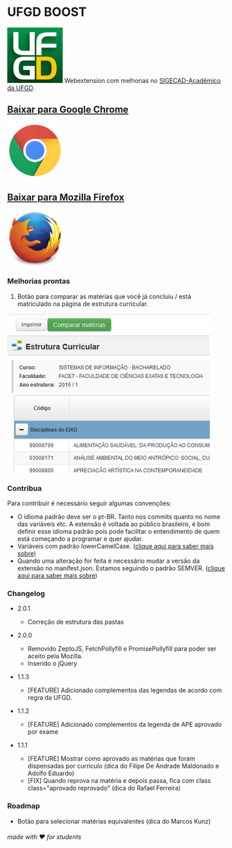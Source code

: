 # UFGD BOOST

![Logo da faculdade](./extension/icons/icon-128.png) Webextension com melhorias no [SIGECAD-Acadêmico da UFGD](http://sigecad-academico.ufgd.edu.br).




## [Baixar para Google Chrome ](http://bit.ly/UfgdBoostChrome)
[![Baixar para Google Chrome](./icons/chrome_128x128.png)](http://bit.ly/UfgdBoostChrome)

## [Baixar para Mozilla Firefox ](http://bit.ly/UfgdBoostFirefox)
[![Baixar para Google Chrome](./icons/firefox_128x128.png)](http://bit.ly/UfgdBoostFirefox)

### Melhorias prontas

1. Botão para comparar as matérias que você já concluíu / está matriculado na página de estrutura curricular.

![Imagem do botão na página de Estrutura Curricular](./screen_feature1.png)


### Contribua

Para contribuir é necessário seguir algumas convenções:

* O idioma padrão deve ser o pt-BR. Tanto nos commits quanto no nome das variáveis etc. A extensão é voltada ao público brasileiro, é bom definir esse idioma padrão pois pode facilitar o entendimento de quem está começando a programar e quer ajudar.
* Variáveis com padrão lowerCamelCase. ([clique aqui para saber mais sobre](https://pt.wikipedia.org/wiki/CamelCase))
* Quando uma alteração for feita é necessário mudar a versão da extensão no manifest.json. Estamos seguindo o padrão SEMVER. ([clique aqui para saber mais sobre](http://semver.org/lang/pt-BR/))

### Changelog

* 2.0.1
	* Correção de estrutura das pastas

* 2.0.0
	* Removido ZeptoJS, FetchPollyfill e PromisePollyfill para poder ser aceito pela Mozilla.
	* Inserido o jQuery

* 1.1.3
	* [FEATURE] Adicionado complementos das legendas de acordo com regra da UFGD.

* 1.1.2
	* [FEATURE] Adicionado complementos da legenda de APE aprovado por exame

* 1.1.1
  * [FEATURE] Mostrar como aprovado as matérias que foram dispensadas por currículo (dica do Filipe De Andrade Maldonado e Adolfo Eduardo)
  * [FIX] Quando reprova na matéria e depois passa, fica com class class="aprovado reprovado" (dica do Rafael Ferreira)

### Roadmap

* Botão para selecionar matérias equivalentes (dica do Marcos Kunz)

###### made with ♥ for students
